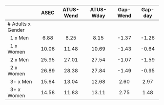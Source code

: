 
|                      |         ASEC |    ATUS-Wend |    ATUS-Wday |     Gap-Wend |      Gap-day |
| -------------------- | :----------: | :----------: | :----------: | :----------: | :----------: |
| # Adults x Gender    |              |              |              |              |              |
| &nbsp;&nbsp;1 x Men  |         6.88 |         8.25 |         8.15 |        -1.37 |        -1.26 |
| &nbsp;&nbsp;1 x Women |        10.06 |        11.48 |        10.69 |        -1.43 |        -0.64 |
| &nbsp;&nbsp;2 x Men  |        25.95 |        27.01 |        27.54 |        -1.07 |        -1.59 |
| &nbsp;&nbsp;2 x Women |        26.89 |        28.38 |        27.84 |        -1.49 |        -0.95 |
| &nbsp;&nbsp;3+ x Men |        15.64 |        13.04 |        12.68 |         2.60 |         2.97 |
| &nbsp;&nbsp;3+ x Women |        14.58 |        11.83 |        13.11 |         2.75 |         1.48 |

